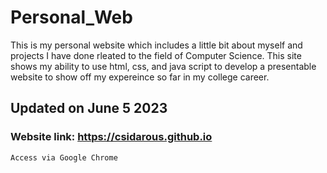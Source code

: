 # Personal_Web

This is my personal website which includes a little bit about myself and projects I have done rleated to the field of Computer Science. This site shows my ability to use html, css, and java script to develop a presentable website to show off my expereince so far in my college career.


## Updated on June 5 2023


### Website link: https://csidarous.github.io
    Access via Google Chrome
